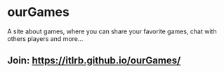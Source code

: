 # ourGames
A site about games, where you can share your favorite games, chat with others players and more...

## Join: https://itlrb.github.io/ourGames/
